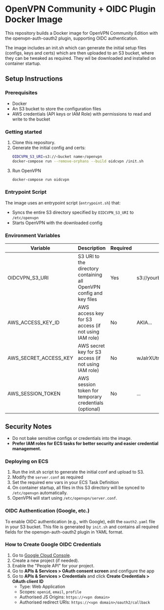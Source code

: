 # OpenVPN Community + OIDC Plugin Docker Image

This repository builds a Docker image for OpenVPN Community Edition with the openvpn-auth-oauth2 
plugin, supporting OIDC authentication. 

The image includes an init.sh which can generate the initial setup files (configs, keys and certs)
which are then uploaded to an S3 bucket, where they can be tweaked as required.  They wil be downloaded and installed on container startup. 

## Setup Instructions

### Prerequisites
- Docker
- An S3 bucket to store the configuration files
- AWS credentials (API keys or IAM Role) with permissions to read and write to the bucket

### Getting started
1. Clone this repository.
2. Generate the initial config and certs:
   ```sh
   OIDCVPN_S3_URI=s3://<bucket name>/openvpn
   docker-compose run --remove-orphans --build oidcvpn /init.sh 
   ```
3. Run OpenVPN
   ```sh
   docker-compose run oidcvpn
   ```
   
### Entrypoint Script
The image uses an entrypoint script (`entrypoint.sh`) that:
- Syncs the entire S3 directory specified by `OIDCVPN_S3_URI` to `/etc/openvpn`
- Starts OpenVPN with the downloaded config

### Environment Variables

| Variable                     | Description                                                         | Required | Example                                          |
|------------------------------|---------------------------------------------------------------------|----------|--------------------------------------------------|
| OIDCVPN_S3_URI               | S3 URI to the directory containing all OpenVPN config and key files | Yes      | s3://yourbucket/openvpn                          |
| AWS_ACCESS_KEY_ID            | AWS access key for S3 access (if not using IAM role)                | No       | AKIA...                                          |
| AWS_SECRET_ACCESS_KEY        | AWS secret key for S3 access (if not using IAM role)                | No       | wJalrXUtnFEMI/K7MDENG/bPxRfiCYEXAMPLEKEY         |
| AWS_SESSION_TOKEN            | AWS session token for temporary credentials (optional)              | No       | ...                                              |

## Security Notes
- Do not bake sensitive configs or credentials into the image.
- **Prefer IAM roles for ECS tasks for better security and easier credential management.**

### Deploying on ECS
1. Run the init.sh script to generate the initial conf and upload to S3.
2. Modify the `server.conf` as required
3. Set the required env vars in your ECS Task Definition
4. On container startup, all files in this S3 directory will be synced to `/etc/openvpn` automatically.
5. OpenVPN will start using `/etc/openvpn/server.conf`.

### OIDC Authentication (Google, etc.)

To enable OIDC authentication (e.g., with Google), edit the `oauth2.yaml` file in your S3 bucket. 
This file is generated by `init.sh` and contains all required fields for the openvpn-auth-oauth2 plugin in YAML format.

### How to Create Google OIDC Credentials

1. Go to [Google Cloud Console](https://console.cloud.google.com/).
2. Create a new project (if needed).
3. Enable the "People API" for your project.
4. Go to **APIs & Services > OAuth consent screen** and configure the app
5. Go to **APIs & Services > Credentials** and click **Create Credentials > OAuth client ID**
   - Type: Web Application
   - Scopes: `openid`, `email`, `profile`
   - Authorised JS Origins: `https://<vpn domain>`
   - Authorised redirect URIs: `https://<vpn domain>/oauth2/callback`
